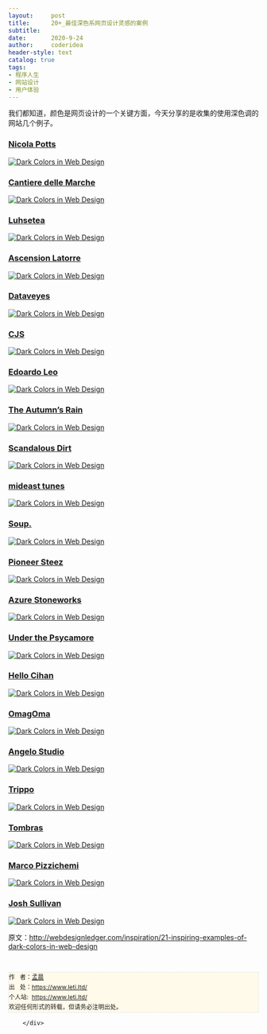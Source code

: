 ```yaml
---
layout:     post
title:      20+_最佳深色系网页设计灵感的案例
subtitle:   
date:       2020-9-24
author:     coderidea
header-style: text
catalog: true
tags:
- 程序人生
- 网站设计
- 用户体验
--- 
```

<div class="postBody">
			<div id="cnblogs_post_body" class="blogpost-body"><p><span><span>我们都知道，颜色是网页设计的一个关键方面，今天分享的是收集的</span></span><span><span>使用深色调的网站几个例子。</span></span></p>
<h3><a href="http://www.nicolapotts.com/">Nicola Potts</a></h3>
<p><a href="http://www.nicolapotts.com/"><img class="aligncenter size-full wp-image-3448" src="http://webdesignledger.com/wp-content/uploads/2012/01/darksites01.jpg" alt="Dark Colors in Web Design" /></a></p>
<h3><a href="http://www.cantieredellemarche.it/">Cantiere delle Marche</a></h3>
<p><a href="http://www.cantieredellemarche.it/"><img class="aligncenter size-full wp-image-3448" src="http://webdesignledger.com/wp-content/uploads/2012/01/darksites02.jpg" alt="Dark Colors in Web Design" /></a></p>
<h3><a href="http://www.luhsetea.com/">Luhsetea</a></h3>
<p><a href="http://www.luhsetea.com/"><img class="aligncenter size-full wp-image-3448" src="http://webdesignledger.com/wp-content/uploads/2012/01/darksites03.jpg" alt="Dark Colors in Web Design" /></a></p>
<h3><a href="http://www.ascensionlatorre.com/home">Ascension Latorre</a></h3>
<p><a href="http://www.ascensionlatorre.com/home"><img class="aligncenter size-full wp-image-3448" src="http://webdesignledger.com/wp-content/uploads/2012/01/darksites04.jpg" alt="Dark Colors in Web Design" /></a></p>
<h3><a href="http://dataveyes.com/en/">Dataveyes</a></h3>
<p><a href="http://dataveyes.com/en/"><img class="aligncenter size-full wp-image-3448" src="http://webdesignledger.com/wp-content/uploads/2012/01/darksites05.jpg" alt="Dark Colors in Web Design" /></a></p>
<h3><a href="http://www.chienjaunestudio.com/">CJS</a></h3>
<p><a href="http://www.chienjaunestudio.com/"><img class="aligncenter size-full wp-image-3448" src="http://webdesignledger.com/wp-content/uploads/2012/01/darksites06.jpg" alt="Dark Colors in Web Design" /></a></p>
<h3><a href="http://www.edoardoleo.com/">Edoardo Leo</a></h3>
<p><a href="http://www.edoardoleo.com/"><img class="aligncenter size-full wp-image-3448" src="http://webdesignledger.com/wp-content/uploads/2012/01/darksites07.jpg" alt="Dark Colors in Web Design" /></a></p>
<h3><a href="http://www.theautumnsrain.com/">The Autumn’s Rain</a></h3>
<p><a href="http://www.theautumnsrain.com/"><img class="aligncenter size-full wp-image-3448" src="http://webdesignledger.com/wp-content/uploads/2012/01/darksites08.jpg" alt="Dark Colors in Web Design" /></a></p>
<h3><a href="http://scandalousdirt.com/#/">Scandalous Dirt</a></h3>
<p><a href="http://scandalousdirt.com/#/"><img class="aligncenter size-full wp-image-3448" src="http://webdesignledger.com/wp-content/uploads/2012/01/darksites09.jpg" alt="Dark Colors in Web Design" /></a></p>
<h3><a href="http://www.mideastunes.com/">mideast tunes</a></h3>
<p><a href="http://www.mideastunes.com/"><img class="aligncenter size-full wp-image-3448" src="http://webdesignledger.com/wp-content/uploads/2012/01/darksites10.jpg" alt="Dark Colors in Web Design" /></a></p>
<h3><a href="http://www.soupagency.it/#soup">Soup.</a></h3>
<p><a href="http://www.soupagency.it/#soup"><img class="aligncenter size-full wp-image-3448" src="http://webdesignledger.com/wp-content/uploads/2012/01/darksites11.jpg" alt="Dark Colors in Web Design" /></a></p>
<h3><a href="http://www.pioneer-steez.com/eu/en/">Pioneer Steez</a></h3>
<p><a href="http://www.pioneer-steez.com/eu/en/"><img class="aligncenter size-full wp-image-3448" src="http://webdesignledger.com/wp-content/uploads/2012/01/darksites12.jpg" alt="Dark Colors in Web Design" /></a></p>
<h3><a href="http://azurestoneworks.com/">Azure Stoneworks</a></h3>
<p><a href="http://azurestoneworks.com/"><img class="aligncenter size-full wp-image-3448" src="http://webdesignledger.com/wp-content/uploads/2012/01/darksites13.jpg" alt="Dark Colors in Web Design" /></a></p>
<h3><a href="http://underthepsycamore.com/">Under the Psycamore</a></h3>
<p><a href="http://underthepsycamore.com/"><img class="aligncenter size-full wp-image-3448" src="http://webdesignledger.com/wp-content/uploads/2012/01/darksites14.jpg" alt="Dark Colors in Web Design" /></a></p>
<h3><a href="http://hellocihan.com/">Hello Cihan</a></h3>
<p><a href="http://hellocihan.com/"><img class="aligncenter size-full wp-image-3448" src="http://webdesignledger.com/wp-content/uploads/2012/01/darksites15.jpg" alt="Dark Colors in Web Design" /></a></p>
<h3><a href="http://www.omagoma.com/">OmagOma</a></h3>
<p><a href="http://www.omagoma.com/"><img class="aligncenter size-full wp-image-3448" src="http://webdesignledger.com/wp-content/uploads/2012/01/darksites16.jpg" alt="Dark Colors in Web Design" /></a></p>
<h3><a href="http://www.angelostudio.net/">Angelo Studio</a></h3>
<p><a href="http://www.angelostudio.net/"><img class="aligncenter size-full wp-image-3448" src="http://webdesignledger.com/wp-content/uploads/2012/01/darksites17.jpg" alt="Dark Colors in Web Design" /></a></p>
<h3><a href="http://www.trippoinc.com/">Trippo</a></h3>
<p><a href="http://www.trippoinc.com/"><img class="aligncenter size-full wp-image-3448" src="http://webdesignledger.com/wp-content/uploads/2012/01/darksites18.jpg" alt="Dark Colors in Web Design" /></a></p>
<h3><a href="http://workat.tombras.com/">Tombras</a></h3>
<p><a href="http://workat.tombras.com/"><img class="aligncenter size-full wp-image-3448" src="http://webdesignledger.com/wp-content/uploads/2012/01/darksites19.jpg" alt="Dark Colors in Web Design" /></a></p>
<h3><a href="http://www.marcopizzichemi.com/">Marco Pizzichemi</a></h3>
<p><a href="http://www.marcopizzichemi.com/"><img class="aligncenter size-full wp-image-3448" src="http://webdesignledger.com/wp-content/uploads/2012/01/darksites20.jpg" alt="Dark Colors in Web Design" /></a></p>
<h3><a href="http://joshsullivan.me/">Josh Sullivan</a></h3>
<p><a href="http://joshsullivan.me/"><img class="aligncenter size-full wp-image-3448" src="http://webdesignledger.com/wp-content/uploads/2012/01/darksites21.jpg" alt="Dark Colors in Web Design" /></a></p>
<p><span><span>原文：<a href="http://webdesignledger.com/inspiration/21-inspiring-examples-of-dark-colors-in-web-design">http://webdesignledger.com/inspiration/21-inspiring-examples-of-dark-colors-in-web-design</a></span></span></p>


<div id="ckepop"> </div>
<div>
<p id="PSignature" style="line-height:20px;background:#FFFAEA no-repeat 2% 50%;font-size:12px;border:#e0e0e0 1px dashed;">作   者：<a href="https://www.leti.ltd/">孟晨</a> <br /> 出   处：<a href="https://www.leti.ltd/">https://www.leti.ltd/</a> <br />个人站:  <a href="https://www.leti.ltd/">https://www.leti.ltd/</a><br />欢迎任何形式的转载，但请务必注明出处。</p>
</div></div><div id="MySignature"></div>
<div class="clear"></div>
<div id="blog_post_info_block">
<div id="BlogPostCategory"></div>
<div id="EntryTag"></div>
<div id="blog_post_info">
</div>
<div class="clear"></div>
<div id="post_next_prev"></div>
</div>


		</div>